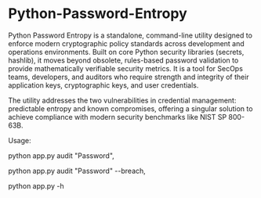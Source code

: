 # Python-Password-Entropy
Python Password Entropy is a standalone, command-line utility designed to enforce modern cryptographic policy standards across development and operations environments. Built on core Python security libraries (secrets, hashlib), it moves beyond obsolete, rules-based password validation to provide mathematically verifiable security metrics. It is a tool for SecOps teams, developers, and auditors who require strength and integrity of their application keys, cryptographic keys, and user credentials.

The utility addresses the two vulnerabilities in credential management: predictable entropy and known compromises, offering a singular solution to achieve compliance with modern security benchmarks like NIST SP 800-63B.

Usage:

python app.py audit "Password",

python app.py audit "Password" --breach,

python app.py -h
